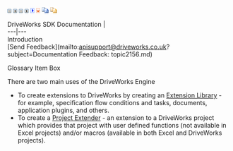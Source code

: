 ![](dotnetimages/collapse.gif) ![](dotnetimages/expand.gif) ![](dotnetimages/collapse.gif) ![](dotnetimages/expand.gif) ![](dotnetimages/drpdown.gif) ![](dotnetimages/drpdown_orange.gif) ![](dotnetimages/copycode.gif) ![](dotnetimages/copycodeHighlight.gif)

DriveWorks SDK Documentation  |   
---|---  
Introduction   
[Send Feedback](mailto:apisupport@driveworks.co.uk?subject=Documentation Feedback: topic2156.md)  
  
Glossary Item Box

There are two main uses of the DriveWorks Engine

  * To create extensions to DriveWorks by creating an [Extension Library](topic4.md) \- for example, specification flow conditions and tasks, documents, application plugins, and others.
  * To create a [Project Extender](topic9.md) \- an extension to a DriveWorks project which provides that project with user defined functions (not available in Excel projects) and/or macros (available in both Excel and DriveWorks projects).



# 


